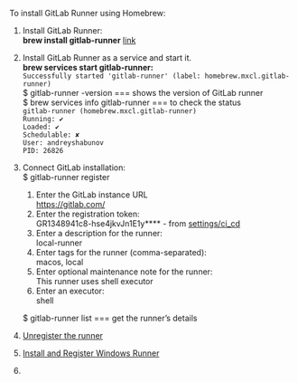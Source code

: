 To install GitLab Runner using Homebrew:

1. Install GitLab Runner:\
   **brew install gitlab-runner**
   [link](https://docs.gitlab.com/runner/install/osx.html#homebrew-installation-alternative)


2. Install GitLab Runner as a service and start it.\
   **brew services start gitlab-runner:**\
   `Successfully started 'gitlab-runner' (label: homebrew.mxcl.gitlab-runner)`\
   $ gitlab-runner -version === shows the version of GitLab runner\
   $ brew services info gitlab-runner === to check the status\
   `gitlab-runner (homebrew.mxcl.gitlab-runner)`\
   `Running: ✔`\
   `Loaded: ✔`\
   `Schedulable: ✘`\
   `User: andreyshabunov`\
   `PID: 26826`


3. Connect GitLab installation:\
   $ gitlab-runner register
   1. Enter the GitLab instance URL\
      https://gitlab.com/
   2. Enter the registration token:\
      GR1348941c8-hse4jkvJn1E1y**** - from [settings/ci_cd](https://gitlab.com/JavaScriptonit/mynodeapp-cicd-project/-/settings/ci_cd)
   3. Enter a description for the runner:\
      local-runner
   4. Enter tags for the runner (comma-separated):\
      macos, local
   5. Enter optional maintenance note for the runner:\
      This runner uses shell executor
   6. Enter an executor:\
      shell

   $ gitlab-runner list === get the runner’s details


4. [Unregister the runner](https://techdirectarchive.com/2022/04/25/how-to-unregister-a-gitlab-runner/)


5. [Install and Register Windows Runner](https://techworld-with-nana.teachable.com/courses/1769488/lectures/39895937)


6. 


